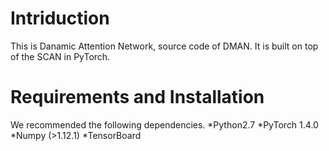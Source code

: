 # Intriduction
This is Danamic Attention Network, source code of DMAN. It is built on top of the SCAN in PyTorch.

# Requirements and Installation
We recommended the following dependencies.
*Python2.7
*PyTorch 1.4.0
*Numpy (>1.12.1)
*TensorBoard

